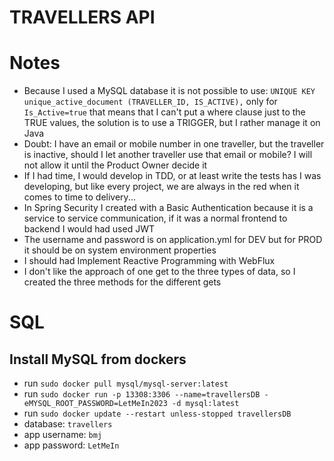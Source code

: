 # TRAVELLERS API

# Notes
- Because I used a MySQL database it is not possible to use: ``UNIQUE KEY unique_active_document (TRAVELLER_ID, IS_ACTIVE),`` only for ``Is_Active=true`` that means that I can't put a where clause just to the TRUE values, the solution is to use a TRIGGER, but I rather manage it on Java
- Doubt: I have an email or mobile number in one traveller, but the traveller is inactive, should I let another traveller use that email or mobile? I will not allow it until the Product Owner decide it
- If I had time, I would develop in TDD, or at least write the tests has I was developing, but like every project, we are always in the red when it comes to time to delivery...
- In Spring Security I created with a Basic Authentication because it is a service to service communication, if it was a normal frontend to backend I would had used JWT
- The username and password is on application.yml for DEV but for PROD it should be on system environment properties
- I should had Implement Reactive Programming with WebFlux
- I don't like the approach of one get to the three types of data, so I created the three methods for the different gets

# SQL
## Install MySQL from dockers
* run ``` sudo docker pull mysql/mysql-server:latest ```
* run ``` sudo docker run -p 13308:3306 --name=travellersDB -eMYSQL_ROOT_PASSWORD=LetMeIn2023 -d mysql:latest ```
* run ``` sudo docker update --restart unless-stopped travellersDB ```
*    database: `travellers`
*    app username: `bmj`
*    app password: `LetMeIn`
